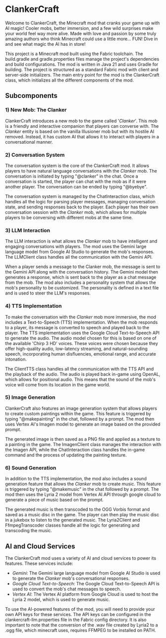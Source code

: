 # **ClankerCraft**
Welcome to ClankerCraft, the Minecraft mod that cranks your game up with AI magic! Cooler mobs, better immersion, and a few wild surprises make your world feel way more alive. Made with love and passion by some truly amazing authors who think Minecraft could use a little more... FUN! Dive in and see what magic the AI has in store!


This project is a Minecraft mod built using the Fabric toolchain. The build.gradle and gradle.properties files manage the project's dependencies and build configurations. The mod is written in Java 21 and uses Gradle for building.
The project is structured as a standard Fabric mod with client and server-side initializers. The main entry point for the mod is the ClankerCraft class, which initializes all the different components of the mod.

## **Subcomponents**

### 1) **New Mob: The Clanker**
ClankerCraft introduces a new mob to the game called '_Clanker_'. This mob is a friendly and interactive companion that players can converse with. The _Clanker_ entity is based on the vanilla Illusioner mob but with its hostile AI removed. Instead, it has custom AI that allows it to interact with players in a conversational manner.

### 2) **Conversation System**
The conversation system is the core of the ClankerCraft mod. It allows players to have natural language conversations with the _Clanker_ mob. The conversation is initiated by typing "@clanker" in the chat. Once a conversation is started, the player can chat with the mob as if it were another player. The conversation can be ended by typing "@byebye".

The conversation system is managed by the ChatInteraction class, which handles all the logic for parsing player messages, managing conversation state, and sending responses back to the player. Each player has their own conversation session with the _Clanker_ mob, which allows for multiple players to be conversing with different mobs at the same time.

### 3) **LLM Interaction**
The LLM interaction is what allows the _Clanker_ mob to have intelligent and engaging conversations with players. The mod uses the Gemini large language model from Google AI Studio to generate the mob's responses. The LLMClient class handles all the communication with the Gemini API.

When a player sends a message to the Clanker mob, the message is sent to the Gemini API along with the conversation history. The Gemini model then generates a response, which is sent back to the player as a chat message from the mob. The mod also includes a personality system that allows the mob's personality to be customized. The personality is defined in a text file and is used to steer the LLM's responses.

### 4) **TTS Implementation**
To make the conversation with the _Clanker_ mob more immersive, the mod includes a Text-to-Speech (TTS) implementation. When the mob responds to a player, its message is converted to speech and played back to the player. The TTS implementation uses the Google Cloud Text-to-Speech API to generate the audio. The audio model chosen for this is based on one of the available 'Chirp 3 HD' voices. These voices were chosen because they offer high-quality audio, low-latency streaming, and natural-sounding speech, incorporating human disfluencies, emotional range, and accurate intonation. 

The ClientTTS class handles all the communication with the TTS API and the playback of the audio. The audio is played back in-game using OpenAL, which allows for positional audio. This means that the sound of the mob's voice will come from its location in the game world.

### 5) **Image Generation**
ClankerCraft also features an image generation system that allows players to create custom paintings within the game. This feature is triggered by typing "@makepainting" in the chat, followed by a prompt. The mod then uses Vertex AI's Imagen model to generate an image based on the provided prompt.

The generated image is then saved as a PNG file and applied as a texture to a painting in the game. The ImagenClient class manages the interaction with the Imagen API, while the ChatInteraction class handles the in-game command and the process of updating the painting texture.

### 6) **Sound Generation**
In addition to the TTS implementation, the mod also includes a sound generation feature that allows the _Clanker_ mob to create music. This feature is triggered by typing "@makemusic" in the chat followed by a prompt. The mod then uses the Lyria 2 model from Vertex AI API through google cloud to generate a piece of music based on the prompt.

The generated music is then transcoded to the OGG Vorbis format and saved as a music disc in the game. The player can then play the music disc in a jukebox to listen to the generated music. The Lyria2Client and FfmpegTranscoder classes handle all the logic for generating and transcoding the music.



## **AI and Cloud Services**
The ClankerCraft mod uses a variety of AI and cloud services to power its features. These services include:
- _Gemini_: The Gemini large language model from Google AI Studio is used to generate the _Clanker_ mob's conversational responses.
- _Google Cloud Text-to-Speech_: The Google Cloud Text-to-Speech API is used to convert the mob's chat messages to speech.
- _Vertex AI_: The Vertex AI platform from Google Cloud is used to host the Lyria 2 model, which is used to generate music.

To use the AI-powered features of the mod, you will need to provide your own API keys for these services. The API keys can be configured in the clankercraft-llm.properties file in the Fabric config directory.
It is also important to note that the conversion of the .wav file created by Lyria2 to a .ogg file, which minecraft uses, requires FFMPEG to be installed on PATH. 
